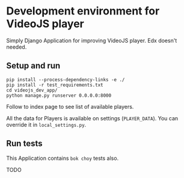 # Development environment for VideoJS player

Simply Django Application for improving VideoJS player. Edx doesn't needed.

## Setup and run

 ```shell
 pip install --process-dependency-links -e ./
 pip install -r test_requirements.txt
 cd videojs_dev_app/
 python manage.py runserver 0.0.0.0:8000
```

Follow to index page to see list of available players.

All the data for Players is available on settings (`PLAYER_DATA`).
 You can override it in `local_settings.py`.

## Run tests

This Application contains `bok choy` tests also.

TODO
